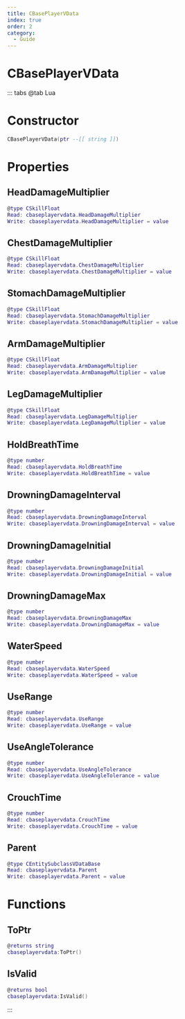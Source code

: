 ```yaml
---
title: CBasePlayerVData
index: true
order: 2
category:
  - Guide
---
```


# CBasePlayerVData

::: tabs
@tab Lua
# Constructor
```lua
CBasePlayerVData(ptr --[[ string ]])
```
# Properties
## HeadDamageMultiplier 
```lua
@type CSkillFloat
Read: cbaseplayervdata.HeadDamageMultiplier
Write: cbaseplayervdata.HeadDamageMultiplier = value
```
## ChestDamageMultiplier 
```lua
@type CSkillFloat
Read: cbaseplayervdata.ChestDamageMultiplier
Write: cbaseplayervdata.ChestDamageMultiplier = value
```
## StomachDamageMultiplier 
```lua
@type CSkillFloat
Read: cbaseplayervdata.StomachDamageMultiplier
Write: cbaseplayervdata.StomachDamageMultiplier = value
```
## ArmDamageMultiplier 
```lua
@type CSkillFloat
Read: cbaseplayervdata.ArmDamageMultiplier
Write: cbaseplayervdata.ArmDamageMultiplier = value
```
## LegDamageMultiplier 
```lua
@type CSkillFloat
Read: cbaseplayervdata.LegDamageMultiplier
Write: cbaseplayervdata.LegDamageMultiplier = value
```
## HoldBreathTime 
```lua
@type number
Read: cbaseplayervdata.HoldBreathTime
Write: cbaseplayervdata.HoldBreathTime = value
```
## DrowningDamageInterval 
```lua
@type number
Read: cbaseplayervdata.DrowningDamageInterval
Write: cbaseplayervdata.DrowningDamageInterval = value
```
## DrowningDamageInitial 
```lua
@type number
Read: cbaseplayervdata.DrowningDamageInitial
Write: cbaseplayervdata.DrowningDamageInitial = value
```
## DrowningDamageMax 
```lua
@type number
Read: cbaseplayervdata.DrowningDamageMax
Write: cbaseplayervdata.DrowningDamageMax = value
```
## WaterSpeed 
```lua
@type number
Read: cbaseplayervdata.WaterSpeed
Write: cbaseplayervdata.WaterSpeed = value
```
## UseRange 
```lua
@type number
Read: cbaseplayervdata.UseRange
Write: cbaseplayervdata.UseRange = value
```
## UseAngleTolerance 
```lua
@type number
Read: cbaseplayervdata.UseAngleTolerance
Write: cbaseplayervdata.UseAngleTolerance = value
```
## CrouchTime 
```lua
@type number
Read: cbaseplayervdata.CrouchTime
Write: cbaseplayervdata.CrouchTime = value
```
## Parent 
```lua
@type CEntitySubclassVDataBase
Read: cbaseplayervdata.Parent
Write: cbaseplayervdata.Parent = value
```
# Functions
## ToPtr
```lua
@returns string
cbaseplayervdata:ToPtr()
```
## IsValid
```lua
@returns bool
cbaseplayervdata:IsValid()
```

:::